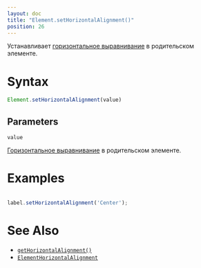```yaml
---
layout: doc
title: "Element.setHorizontalAlignment()"
position: 26
---
```


Устанавливает [горизонтальное выравнивание](../ElementHorizontalAlignment/) в родительском элементе.

# Syntax

```js
Element.setHorizontalAlignment(value)
```

## Parameters

`value`

[Горизонтальное выравнивание](../ElementHorizontalAlignment/) в родительском элементе.

# Examples

```js

label.setHorizontalAlignment('Center');

```

# See Also

* [`getHorizontalAlignment()`](../Element.getHorizontalAlignment/)
* [`ElementHorizontalAlignment`](../ElementHorizontalAlignment/)
